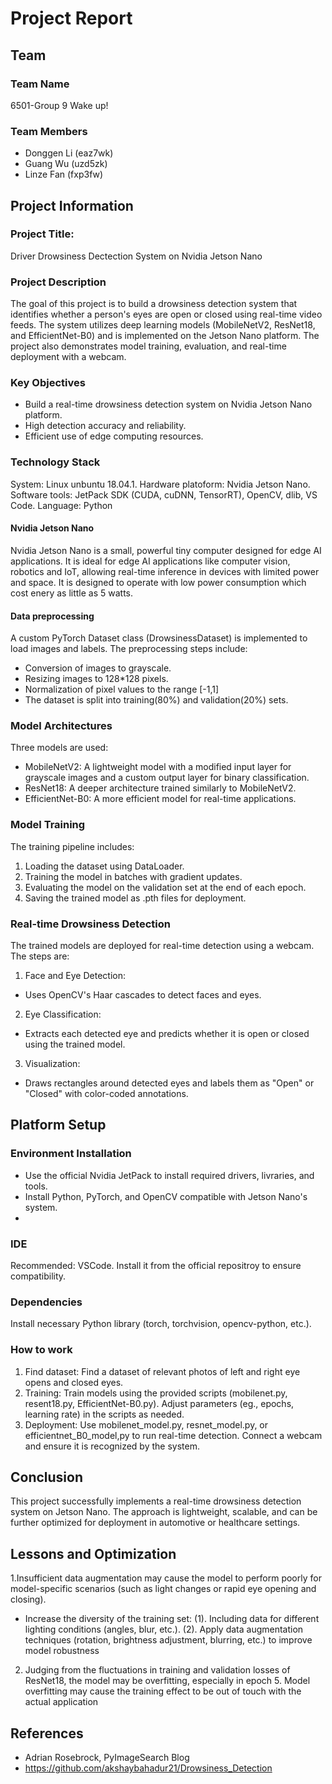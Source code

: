 # Project Report

## Team

### Team Name
6501-Group 9  Wake up!

### Team Members
- Donggen Li (eaz7wk)
- Guang Wu (uzd5zk)
- Linze Fan (fxp3fw)

## Project Information

### Project Title:
Driver Drowsiness Dectection System on Nvidia Jetson Nano


### Project Description
The goal of this project is to build a drowsiness detection system that identifies whether a person's eyes are open or closed using real-time video feeds. The system utilizes deep learning models (MobileNetV2, ResNet18, and EfficientNet-B0) and is implemented on the Jetson Nano 
platform. The project also demonstrates model training, evaluation, and real-time deployment with a webcam. 

### Key Objectives
- Build a real-time drowsiness detection system on Nvidia Jetson Nano platform.
- High detection accuracy and reliability.
- Efficient use of edge computing resources.

### Technology Stack
System: Linux unbuntu 18.04.1.
Hardware platoform: Nvidia Jetson Nano.
Software tools: JetPack SDK (CUDA, cuDNN, TensorRT), OpenCV, dlib, VS Code.
Language: Python

#### Nvidia Jetson Nano
Nvidia Jetson Nano is a small, powerful tiny computer designed for edge AI applications. It is ideal for edge AI applications like computer vision, robotics and IoT, allowing real-time inference in devices with limited power and space. It is designed to operate with low power consumption which cost enery as little as 5 watts.

#### Data preprocessing
A custom PyTorch Dataset class (DrowsinessDataset) is implemented to load images and labels. The preprocessing steps include:
- Conversion of images to grayscale.
- Resizing images to 128*128 pixels.
- Normalization of pixel values to the range [-1,1]
- The dataset is split into training(80%) and validation(20%) sets.

### Model Architectures
Three models are used: 
- MobileNetV2: A lightweight model with a modified input layer for grayscale images and a custom output layer for binary classification. 
- ResNet18: A deeper architecture trained similarly to MobileNetV2. 
- EfficientNet-B0: A more efficient model for real-time applications.

### Model Training
The training pipeline includes: 
1. Loading the dataset using DataLoader. 
2. Training the model in batches with gradient updates. 
3. Evaluating the model on the validation set at the end of each epoch. 
4. Saving the trained model as .pth files for deployment.

### Real-time Drowsiness Detection
The trained models are deployed for real-time detection using a webcam. The steps are: 
1. Face and Eye Detection: 
  - Uses OpenCV's Haar cascades to detect faces and eyes. 
2. Eye Classification: 
  - Extracts each detected eye and predicts whether it is open or closed using the trained model. 
3. Visualization: 
  - Draws rectangles around detected eyes and labels them as "Open" or "Closed" with color-coded annotations.

## Platform Setup

### Environment Installation
- Use the official Nvidia JetPack to install required drivers, livraries, and tools.
- Install Python, PyTorch, and OpenCV compatible with Jetson Nano's system.
-  
### IDE
Recommended: VSCode. Install it from the official repositroy to ensure compatibility.

### Dependencies
Install necessary Python library (torch, torchvision, opencv-python, etc.).

### How to work
1. Find dataset: Find a dataset of relevant photos of left and right eye opens and closed eyes.
2. Training: Train models using the provided scripts (mobilenet.py, resent18.py, EfficientNet-B0.py). Adjust parameters (eg., epochs, learning rate) in the scripts as needed.
3. Deployment: Use mobilenet_model.py, resnet_model.py, or efficientnet_B0_model,py to run real-time detection. Connect a webcam and ensure it is recognized by the system.

## Conclusion
This project successfully implements a real-time drowsiness detection system on Jetson Nano. The approach is lightweight, scalable, and can be further optimized for deployment in automotive or healthcare settings.  

## Lessons and Optimization
1.Insufficient data augmentation may cause the model to perform poorly for model-specific scenarios (such as light changes or rapid eye opening and closing).
  - Increase the diversity of the training set: 
    (1). Including data for different lighting conditions (angles, blur, etc.).
    (2). Apply data augmentation techniques (rotation, brightness adjustment, blurring, etc.) to improve model robustness
    
2. Judging from the fluctuations in training and validation losses of ResNet18, the model may be overfitting, especially in epoch 5. Model overfitting may cause the training effect to be out of touch with the actual application

## References
- Adrian Rosebrock, PyImageSearch Blog
- https://github.com/akshaybahadur21/Drowsiness_Detection
